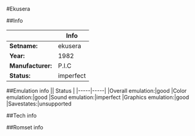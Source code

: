 #Ekusera

##Info

||Info|
|-----|-----|
|**Setname:**|ekusera
|**Year:**|1982
|**Manufacturer:**|P.I.C
|**Status:**|imperfect

##Emulation info
|| Status |
|-----|-----|
|Overall emulation:|good
|Color emulation:|good
|Sound emulation:|imperfect
|Graphics emulation:|good
|Savestates:|unsupported

##Tech info

##Romset info

<!--- START OF EDITED COMMENT DO NOT TOUCH TEXT ABOVE-->
